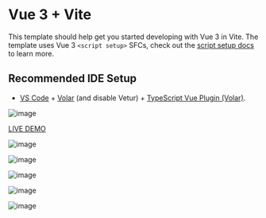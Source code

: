 # Vue 3 + Vite

This template should help get you started developing with Vue 3 in Vite. The template uses Vue 3 `<script setup>` SFCs, check out the [script setup docs](https://v3.vuejs.org/api/sfc-script-setup.html#sfc-script-setup) to learn more.

## Recommended IDE Setup

- [VS Code](https://code.visualstudio.com/) + [Volar](https://marketplace.visualstudio.com/items?itemName=Vue.volar) (and disable Vetur) + [TypeScript Vue Plugin (Volar)](https://marketplace.visualstudio.com/items?itemName=Vue.vscode-typescript-vue-plugin).


![image](https://user-images.githubusercontent.com/98203936/232685609-780c6dd4-2bae-405d-b049-63c45445b7a1.png)

[LIVE DEMO](https://quiet-seahorse-f60fe2.netlify.app/)


![image](https://user-images.githubusercontent.com/98203936/232691871-47791322-3b6b-42cb-814a-94be9ace7bf5.png)


![image](https://user-images.githubusercontent.com/98203936/232692071-f1765abd-2ab4-4dc8-b0aa-5e458535dc92.png)


![image](https://user-images.githubusercontent.com/98203936/232692305-60aa88db-511b-499c-bd2a-843b069360e6.png)


![image](https://user-images.githubusercontent.com/98203936/232692761-b515a00d-5c1c-423b-98fc-b970920b6cf2.png)


![image](https://user-images.githubusercontent.com/98203936/232693903-18dd8c16-3ce0-439c-8e7c-e9a21ded384d.png)
